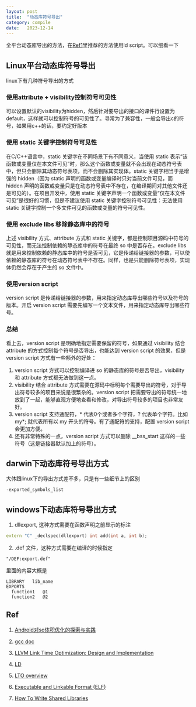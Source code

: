 ```yaml
---
layout: post
title:  "动态库符号导出"
category: compile
date:   2023-12-14
---
```


全平台动态库导出的方法，在[Ref1](#ref)里推荐的方法使用ld script。可以细看一下

## Linux平台动态库符号导出

linux下有几种符号导出的方式

### 使用attribute + visibility控制符号可见性

可以设置默认的visibility为hidden，然后针对要导出的接口的课件行设置为default，这样就可以控制符号的可见性了。寻常为了兼容性，一般会导出c的符号，如果用c++的话，要约定好版本

### 使用 static 关键字控制符号可见性

在C/C++语言中，static 关键字在不同场景下有不同意义，当使用 static 表示“该函数或变量仅在本文件可见”时，那么这个函数或变量就不会出现在动态符号表中，但只会删除其动态符号表项，而不会删除其实现体。static 关键字相当于是增强的 hidden（因为 static 声明的函数或变量编译时只对当前文件可见，而 hidden 声明的函数或变量只是在动态符号表中不存在，在编译期间对其他文件还是可见的）。在项目开发中，使用 static 关键字声明一个函数或变量“仅在本文件可见”是很好的习惯，但是不建议使用 static 关键字控制符号可见性：无法使用 static 关键字控制一个多文件可见的函数或变量的符号可见性。


### 使用 exclude libs 移除静态库中的符号

上述 visibility 方式、attribute 方式和 static 关键字，都是控制项目源码中符号的可见性，而无法控制依赖的静态库中的符号在最终 so 中是否存在。exclude libs 就是用来控制依赖的静态库中的符号是否可见，它是传递给链接器的参数，可以使依赖的静态库的符号在动态符号表中不存在。同样，也是只能删除符号表项，实现体仍然会存在于产生的 so 文件中。

### 使用version script

version script 是传递给链接器的参数，用来指定动态库导出哪些符号以及符号的版本。开启 version script 需要先编写一个文本文件，用来指定动态库导出哪些符号。


### 总结

看上去，version script 是明确地指定需要保留的符号，如果通过 visibility 结合 attribute 的方式控制每个符号是否导出，也能达到 version script 的效果，但是 version script 方式有一些额外的好处：

1. version script 方式可以控制编译进 so 的静态库的符号是否导出，visibility 和 attribute 方式都无法做到这一点。
2. visibility 结合 attribute 方式需要在源码中标明每个需要导出的符号，对于导出符号较多的项目来说是很繁杂的。version script 把需要导出的符号统一地放到了一起，能够直观方便地查看和修改，对导出符号较多的项目也非常友好。
3. version script 支持通配符，* 代表0个或者多个字符，? 代表单个字符。比如 my*; 就代表所有以 my 开头的符号。有了通配符的支持，配置 version script 会更加方便。
4. 还有非常特殊的一点，version script 方式可以删除 __bss_start 这样的一些符号（这是链接器默认加上的符号）。


## darwin下动态库符号导出方式

大体跟linux下的导出方式差不多，只是有一些细节上的区别

```bash
-exported_symbols_list
```

## windows下动态库符号导出方式

1. dllexport, 这种方式需要在函数声明之前显示的标注

```cpp
extern "C" _declspec(dllexport) int add(int a, int b);
```

2. .def 文件，这种方式需要在编译的时候指定

```shell
"/DEF:export.def"
```

里面的内容大概是

```
LIBRARY   lib_name
EXPORTS
  function1   @1
  function2   @2
```


## Ref

1. [Android对so体积优化的探索与实践](https://tech.meituan.com/2022/06/02/meituans-technical-exploration-and-practice-of-android-so-volume-optimization.html)

2. [gcc doc](https://gcc.gnu.org/onlinedocs/gcc)

3. [LLVM Link Time Optimization: Design and Implementation](https://llvm.org/docs/LinkTimeOptimization.html)

4. [LD](https://sourceware.org/binutils/docs/ld/VERSION.html)

5. [LTO overview](https://gcc.gnu.org/onlinedocs/gccint/LTO-Overview.html)

6. [Executable and Linkable Format (ELF)](https://www.cs.cmu.edu/afs/cs/academic/class/15213-f00/docs/elf.pdf)

7. [How To Write Shared Libraries](https://www.akkadia.org/drepper/dsohowto.pdf)
